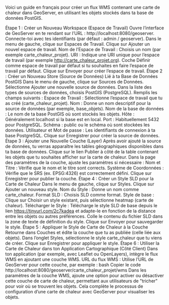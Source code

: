 Voici un guide en français pour créer un flux WMS contenant une carte de chaleur dans GeoServer, en utilisant les objets stockés dans ta base de données PostGIS.

Étape 1 : Créer un Nouveau Workspace (Espace de Travail)
Ouvre l’interface de GeoServer en te rendant sur l’URL : http://localhost:8080/geoserver.
Connecte-toi avec tes identifiants (par défaut : admin / geoserver).
Dans le menu de gauche, clique sur Espaces de Travail.
Clique sur Ajouter un nouvel espace de travail.
Nom de l’Espace de Travail : Choisis un nom (par exemple carte_chaleur_projet).
URI : Indique une URI unique pour l’espace de travail (par exemple http://carte_chaleur_projet.org).
Coche Définir comme espace de travail par défaut si tu souhaites en faire l’espace de travail par défaut.
Clique sur Envoyer pour créer l’espace de travail.
Étape 2 : Créer un Nouveau Store (Source de Données) Lié à ta Base de Données PostGIS
Dans le menu de gauche, clique sur Sources de Données.
Sélectionne Ajouter une nouvelle source de données.
Dans la liste des types de sources de données, choisis PostGIS (PostgreSQL).
Remplis les champs suivants :
Espace de Travail : Sélectionne l’espace de travail que tu as créé (carte_chaleur_projet).
Nom : Donne un nom descriptif pour la source de données (par exemple, base_objets).
Nom de la base de données : Le nom de ta base PostGIS où sont stockés les objets.
Hôte : Généralement localhost si la base est en local.
Port : Habituellement 5432 pour PostgreSQL.
Schéma : public ou le schéma où sont stockées les données.
Utilisateur et Mot de passe : Les identifiants de connexion à ta base PostgreSQL.
Clique sur Enregistrer pour créer la source de données.
Étape 3 : Ajouter une Nouvelle Couche (Layer)
Après avoir ajouté la source de données, tu verras apparaître les tables géographiques disponibles dans ta base de données.
Clique sur le lien Publier à côté de la table contenant les objets que tu souhaites afficher sur la carte de chaleur.
Dans la page des paramètres de la couche, ajuste les paramètres si nécessaire :
Nom et Titre : Vérifie que le nom et le titre sont corrects.
Système de Coordonnées : Vérifie que le SRS (ex. EPSG:4326) est correctement défini.
Clique sur Enregistrer pour publier la couche.
Étape 4 : Créer un Style SLD pour la Carte de Chaleur
Dans le menu de gauche, clique sur Styles.
Clique sur Ajouter un nouveau style.
Nom du Style : Donne un nom comme carte_chaleur.
Format SLD : Choisis SLD comme format.
Style de base : Clique sur Choisir un style existant, puis sélectionne heatmap (carte de chaleur).
Télécharger le Style : Télécharge le style SLD de base depuis le lien https://tinyurl.com/2c7kadea et adapte-le en fonction de la distance entre les objets ou autres préférences.
Colle le contenu du fichier SLD dans la zone de texte de définition du style.
Clique sur Envoyer pour sauvegarder le style.
Étape 5 : Appliquer le Style de Carte de Chaleur à la Couche
Retourne dans Couches et édite la couche que tu as publiée (celle liée aux objets).
Dans l’onglet Styles, sélectionne le style carte_chaleur que tu viens de créer.
Clique sur Enregistrer pour appliquer le style.
Étape 6 : Utiliser la Carte de Chaleur dans ton Application Cartographique (Côté Client)
Dans ton application (par exemple, avec Leaflet ou OpenLayers), intègre le flux WMS en ajoutant une couche WMS.
URL du flux WMS : Utilise l’URL de GeoServer pour cette couche, par exemple :
bash
Copier le code
http://localhost:8080/geoserver/carte_chaleur_projet/wms
Dans les paramètres de la couche WMS, ajoute une option pour activer ou désactiver cette couche de carte de chaleur, permettant aux utilisateurs de "tricher" pour voir où se trouvent les objets.
Cela complète le processus de configuration d’une carte de chaleur avec GeoServer pour visualiser les objets.
